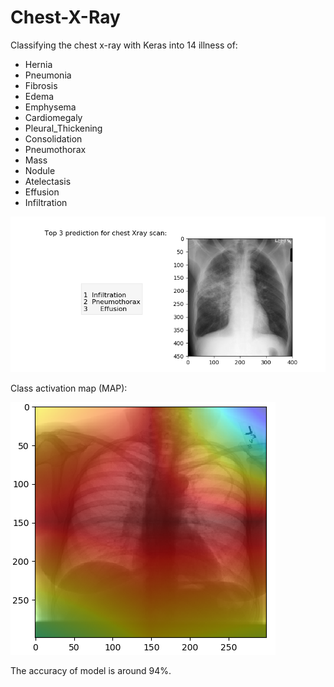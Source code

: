 # Chest-X-Ray
Classifying the chest x-ray with Keras into 14 illness of:
- Hernia 
- Pneumonia
- Fibrosis
- Edema
- Emphysema
- Cardiomegaly
- Pleural_Thickening
- Consolidation
- Pneumothorax
- Mass
- Nodule
- Atelectasis
- Effusion
- Infiltration

<img src="./Screen Shot 2018-03-22 at 21.18.27.png">


Class activation map (MAP):


<img src="./Screen Shot 2018-03-22 at 21.23.54.png" aligh="right">


The accuracy of model is around 94%.

